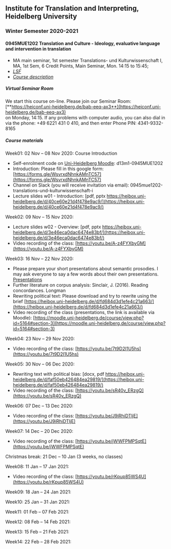 ## Institute for Translation and Interpreting, Heidelberg University
### Winter Semester 2020-2021
#### 0945MUE1202 Translation and Culture - Ideology, evaluative language and intervention in translation
- MA main seminar, 1st semester  Translations- und Kulturwissenschaft I, MA, 1st Sem, 6 Credit Points, Main Seminar, Mon.	14:15 to 15:45;
- [*LSF*](https://lsf.uni-heidelberg.de/qisserver/rds?state=verpublish&status=init&vmfile=no&publishid=323890&moduleCall=webInfo&publishConfFile=webInfo&publishSubDir=veranstaltung)
- [*Course description*](../teach2020-21-WS.md#0945MUE1202)

##### Virtual Seminar Room

We start this course on-line. Please join our Seminar Room:  
[**https://heiconf.uni-heidelberg.de/bab-eeq-ax3**](https://heiconf.uni-heidelberg.de/bab-eeq-ax3)  
on Monday, 14:15. If any problems with computer audio, you can also dial in via the phone: +49 6221 431 0 410, and then enter Phone PIN: 4341-9332-8165

##### Course materials

Week01: 02 Nov – 08 Nov 2020: Course Introduction  
- Self-enrolment code on [Uni-Heidelberg Moodle](https://moodle.uni-heidelberg.de/): d13m1-0945MUE1202
- Introduction: Please fill in this google form: [https://forms.gle/WsvrxdNhnkAMnTC57](https://forms.gle/WsvrxdNhnkAMnTC57)
- Channel on Slack (you will receive invitation via email): 0945mue1202-translations-und-kulturwissenschaft-i
- Lecture slides w01 - Introduction: [pdf, pptx https://heibox.uni-heidelberg.de/d/40ce60e21d4f478e9ac9/](https://heibox.uni-heidelberg.de/d/40ce60e21d4f478e9ac9/)

Week02: 09 Nov – 15 Nov 2020:
- Lecture slides w02 - Overview: [pdf, pptx https://heibox.uni-heidelberg.de/d/3e46eca0dac6474e83bf/](https://heibox.uni-heidelberg.de/d/3e46eca0dac6474e83bf/)
- Video recording of the class: [https://youtu.be/A-z4FYXbyGM](https://youtu.be/A-z4FYXbyGM)

Week03: 16 Nov – 22 Nov 2020:
- Please prepare your short presentations about semantic prosodies. I may ask everyone to say a few words about their own presentations. [Presentations](https://heibox.uni-heidelberg.de/d/ea87e2db464d42a1bec5/)
- Further literature on corpus analysis: Sinclair, J. (2016). Reading concordances. Longman
- Rewriting political text: Please download and try to rewrite using the brief [https://heibox.uni-heidelberg.de/d/fd684d3d1efe4c21a663/](https://heibox.uni-heidelberg.de/d/fd684d3d1efe4c21a663/)
- Video recording of the class (presentations, the link is available via Moodle): [https://moodle.uni-heidelberg.de/course/view.php?id=5164#section-3](https://moodle.uni-heidelberg.de/course/view.php?id=5164#section-3)

Week04: 23 Nov – 29 Nov 2020:
- Video recording of the class: [https://youtu.be/7t9D2I1U5hs](https://youtu.be/7t9D2I1U5hs)

Week05: 30 Nov – 06 Dec 2020:
- Rewriting text with political bias: [docx, pdf https://heibox.uni-heidelberg.de/d/faf50eb426484ea29819/](https://heibox.uni-heidelberg.de/d/faf50eb426484ea29819/)
- Video recording of the class: [https://youtu.be/sR40v_ERzgQ](https://youtu.be/sR40v_ERzgQ)

Week06: 07 Dec – 13 Dec 2020:
- Video recording of the class: [https://youtu.be/J9iRhiDTljE](https://youtu.be/J9iRhiDTljE)

Week07: 14 Dec – 20 Dec 2020:
- Video recording of the class: [https://youtu.be/jWWFPMPSqtE](https://youtu.be/jWWFPMPSqtE)

Christmas break: 21 Dec – 10 Jan (3 weeks, no classes)  

Week08: 11 Jan – 17 Jan 2021:
- Video recording of the class: [https://youtu.be/rKpup85WS4U](https://youtu.be/rKpup85WS4U)

Week09: 18 Jan – 24 Jan 2021:

Week10: 25 Jan – 31 Jan 2021:

Week11: 01 Feb – 07 Feb 2021:   

Week12: 08 Feb – 14 Feb 2021:

Week13: 15 Feb – 21 Feb 2021:

Week14: 22 Feb – 28 Feb 2021:
